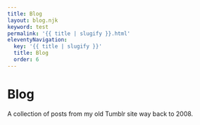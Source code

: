 ```yaml
---
title: Blog
layout: blog.njk
keyword: test
permalink: '{{ title | slugify }}.html'
eleventyNavigation:
  key: '{{ title | slugify }}'
  title: Blog
  order: 6
---
```

# Blog

<div class="lead">A collection of posts from my old Tumblr site way back to 2008.</div>